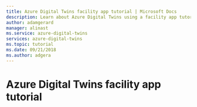 ```yaml
---
title: Azure Digital Twins facility app tutorial | Microsoft Docs
description: Learn about Azure Digital Twins using a facility app tutorial
author: adamgerard
manager: alinast
ms.service: azure-digital-twins
services: azure-digital-twins
ms.topic: tutorial
ms.date: 09/21/2018
ms.author: adgera
---
```


# Azure Digital Twins facility app tutorial


